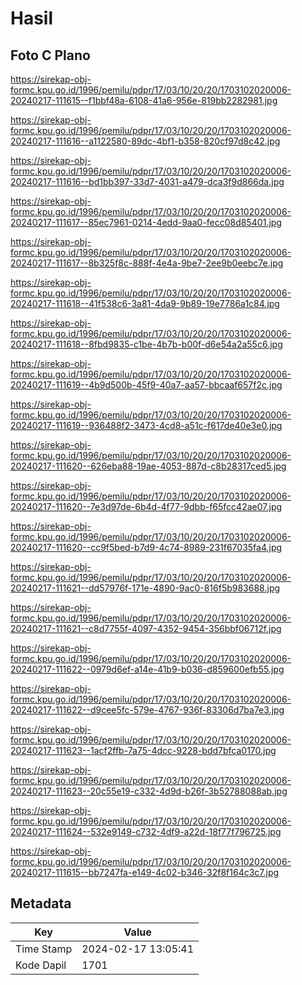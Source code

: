 # Hasil

## Foto C Plano

https://sirekap-obj-formc.kpu.go.id/1996/pemilu/pdpr/17/03/10/20/20/1703102020006-20240217-111615--f1bbf48a-6108-41a6-956e-819bb2282981.jpg

https://sirekap-obj-formc.kpu.go.id/1996/pemilu/pdpr/17/03/10/20/20/1703102020006-20240217-111616--a1122580-89dc-4bf1-b358-820cf97d8c42.jpg

https://sirekap-obj-formc.kpu.go.id/1996/pemilu/pdpr/17/03/10/20/20/1703102020006-20240217-111616--bd1bb397-33d7-4031-a479-dca3f9d866da.jpg

https://sirekap-obj-formc.kpu.go.id/1996/pemilu/pdpr/17/03/10/20/20/1703102020006-20240217-111617--85ec7961-0214-4edd-9aa0-fecc08d85401.jpg

https://sirekap-obj-formc.kpu.go.id/1996/pemilu/pdpr/17/03/10/20/20/1703102020006-20240217-111617--8b325f8c-888f-4e4a-9be7-2ee9b0eebc7e.jpg

https://sirekap-obj-formc.kpu.go.id/1996/pemilu/pdpr/17/03/10/20/20/1703102020006-20240217-111618--41f538c6-3a81-4da9-9b89-19e7786a1c84.jpg

https://sirekap-obj-formc.kpu.go.id/1996/pemilu/pdpr/17/03/10/20/20/1703102020006-20240217-111618--8fbd9835-c1be-4b7b-b00f-d6e54a2a55c6.jpg

https://sirekap-obj-formc.kpu.go.id/1996/pemilu/pdpr/17/03/10/20/20/1703102020006-20240217-111619--4b9d500b-45f9-40a7-aa57-bbcaaf657f2c.jpg

https://sirekap-obj-formc.kpu.go.id/1996/pemilu/pdpr/17/03/10/20/20/1703102020006-20240217-111619--936488f2-3473-4cd8-a51c-f617de40e3e0.jpg

https://sirekap-obj-formc.kpu.go.id/1996/pemilu/pdpr/17/03/10/20/20/1703102020006-20240217-111620--626eba88-19ae-4053-887d-c8b28317ced5.jpg

https://sirekap-obj-formc.kpu.go.id/1996/pemilu/pdpr/17/03/10/20/20/1703102020006-20240217-111620--7e3d97de-6b4d-4f77-9dbb-f65fcc42ae07.jpg

https://sirekap-obj-formc.kpu.go.id/1996/pemilu/pdpr/17/03/10/20/20/1703102020006-20240217-111620--cc9f5bed-b7d9-4c74-8989-231f67035fa4.jpg

https://sirekap-obj-formc.kpu.go.id/1996/pemilu/pdpr/17/03/10/20/20/1703102020006-20240217-111621--dd57976f-171e-4890-9ac0-816f5b983688.jpg

https://sirekap-obj-formc.kpu.go.id/1996/pemilu/pdpr/17/03/10/20/20/1703102020006-20240217-111621--c8d7755f-4097-4352-9454-356bbf06712f.jpg

https://sirekap-obj-formc.kpu.go.id/1996/pemilu/pdpr/17/03/10/20/20/1703102020006-20240217-111622--0979d6ef-a14e-41b9-b036-d859600efb55.jpg

https://sirekap-obj-formc.kpu.go.id/1996/pemilu/pdpr/17/03/10/20/20/1703102020006-20240217-111622--d9cee5fc-579e-4767-936f-83306d7ba7e3.jpg

https://sirekap-obj-formc.kpu.go.id/1996/pemilu/pdpr/17/03/10/20/20/1703102020006-20240217-111623--1acf2ffb-7a75-4dcc-9228-bdd7bfca0170.jpg

https://sirekap-obj-formc.kpu.go.id/1996/pemilu/pdpr/17/03/10/20/20/1703102020006-20240217-111623--20c55e19-c332-4d9d-b26f-3b52788088ab.jpg

https://sirekap-obj-formc.kpu.go.id/1996/pemilu/pdpr/17/03/10/20/20/1703102020006-20240217-111624--532e9149-c732-4df9-a22d-18f77f796725.jpg

https://sirekap-obj-formc.kpu.go.id/1996/pemilu/pdpr/17/03/10/20/20/1703102020006-20240217-111615--bb7247fa-e149-4c02-b346-32f8f164c3c7.jpg


## Metadata

| Key        | Value               |
| ---------- | ------------------- |
| Time Stamp | 2024-02-17 13:05:41 |
| Kode Dapil | 1701                |



